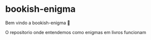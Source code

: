 # bookish-enigma

Bem vindo a bookish-enigma :tada:

O repositorio onde entendemos como enigmas em livros funcionam
